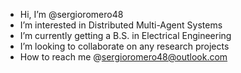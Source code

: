 - Hi, I’m @sergioromero48
- I’m interested in Distributed Multi-Agent Systems
- I’m currently getting a B.S. in Electrical Engineering
- I’m looking to collaborate on any research projects
- How to reach me @sergioromero48@outlook.com
